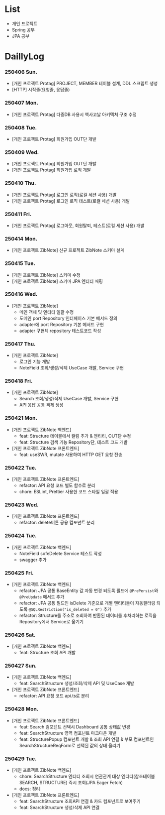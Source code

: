 # List
- 개인 프로젝트
- Spring 공부
- JPA 공부

# DaillyLog

### 250406 Sun.
- [개인 프로젝트 Protag] PROJECT, MEMBER 테이블 설계, DDL 스크립트 생성
- [HTTP] 시작줄(요청줄, 응답줄)

### 250407 Mon.
- [개인 프로젝트 Protag] 다중DB 사용시 헥사고날 아키텍처 구조 수정

### 250408 Tue.
- [개인 프로젝트 Protag] 회원가입 OUT단 개발

### 250409 Wed.
- [개인 프로젝트 Protag] 회원가입 OUT단 개발
- [개인 프로젝트 Protag] 회원가입 로직 개발

### 250410 Thu.
- [개인 프로젝트 Protag] 로그인 로직(로컬 세션 사용) 개발
- [개인 프로젝트 Protag] 로그인 로직 테스트(로컬 세션 사용) 개발

### 250411 Fri.
- [개인 프로젝트 Protag] 로그아웃, 회원탈퇴, 테스트(로컬 세션 사용) 개발

### 250414 Mon.
- [개인 프로젝트 ZibNote] 신규 프로젝트 ZibNote 스키마 설계

### 250415 Tue.
- [개인 프로젝트 ZibNote] 스키마 수정
- [개인 프로젝트 ZibNote] 스키마 JPA 엔티티 매핑

### 250416 Wed.
- [개인 프로젝트 ZibNote]
    - 메인 객체 및 엔티티 일괄 수정
    - 도메인 port Repository 인터페이스 기본 메서드 정의
    - adapter에 port Repository 기본 메서드 구현
    - adapter 구현체 repository 테스트코드 작성

### 250417 Thu.
- [개인 프로젝트 ZibNote]
    - 로그인 기능 개발
    - NoteField 조회/생성/삭제 UseCase 개발, Service 구현

### 250418 Fri.
- [개인 프로젝트 ZibNote]
    - Search 조회/생성/삭제 UseCase 개발, Service 구현
    - API 응답 공통 객체 생성

### 250421 Mon.
- [개인 프로젝트 ZibNote 백엔드]
    - feat: Structure 테이블에서 컬럼 추가 & 엔티티, OUT단 수정
    - feat: Structure 검색 기능 Repository단, 테스트 코드 개발
- [개인 프로젝트 ZibNote 프론트엔드]
    - feat: useSWR, mutate 사용하여 HTTP GET 요청 전송

### 250422 Tue.
- [개인 프로젝트 ZibNote 프론트엔드]
    - refactor: API 요청 코드 별도 함수로 분리
    - chore: ESLint, Prettier 사용한 코드 스타일 일괄 적용

### 250423 Wed.
- [개인 프로젝트 ZibNote 프론트엔드]
    - refactor: delete버튼 공용 컴포넌트 분리

### 250424 Tue.
- [개인 프로젝트 ZibNote 백엔드]
    - NoteField sofeDelete Service 테스트 작성
    - swagger 추가

### 250425 Fri.
- [개인 프로젝트 ZibNote 백엔드]
    - refactor: JPA 공통 BaseEntity 값 자동 변경 되도록 필드에 `@PrePersist`와 `@PreUpdate` 메서드 추가
    - refactor: JPA 공통 필드인 isDelete 기준으로 개별 엔티티들이 자동필터링 되도록 `@SQLRestriction("is_deleted = 0")` 추가
    - refactor: Structure를 주소로 조회하여 반환된 데이터를 후처리하는 로직을 Repository에서 Service로 옮기기

### 250426 Sat.
- [개인 프로젝트 ZibNote 백엔드]
    - feat: Structure 조회 API 개발

### 250427 Sun.
- [개인 프로젝트 ZibNote 백엔드]
    - feat: SearchStructure 생성/조회/삭제 API 및 UseCase 개발
- [개인 프로젝트 ZibNote 프론트엔드]
    - refactor: API 요청 코드 api.ts로 분리

### 250428 Mon.
- [개인 프로젝트 ZibNote 프론트엔드]
    - feat: Search 컴포넌트 선택시 Dashboard 공통 상태값 변경
    - feat: SearchStructure 영역 컴포넌트 마크다운 개발
    - feat: StructurePopup 컴포넌트 개발 & 조회 API 연결 & 부모 컴포넌트인 SearchStructureReqForm로 선택된 값의 상태 올리기

### 250429 Tue.
- [개인 프로젝트 ZibNote 백엔드]
    - chore: SearchStructure 엔티티 조회시 연관관계 대상 엔티티(참조테이블 SEARCH, STRUCTURE) 즉시 조회(JPA Eager Fetch)
    - docs: 정리
- [개인 프로젝트 ZibNote 프론트엔드]
    - feat: SearchStructure 조회API 연결 & 카드 컴포넌트로 보여주기
    - feat: SearchStructure 생성/삭제 API 연결


